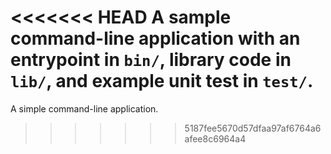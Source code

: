 <<<<<<< HEAD
A sample command-line application with an entrypoint in `bin/`, library code
in `lib/`, and example unit test in `test/`.
=======
A simple command-line application.
>>>>>>> 5187fee5670d57dfaa97af6764a6afee8c6964a4
